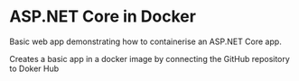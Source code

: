 # ASP.NET Core in Docker

Basic web app demonstrating how to containerise an ASP.NET Core app.

Creates a basic app in a docker image by connecting the GitHub repository to Doker Hub